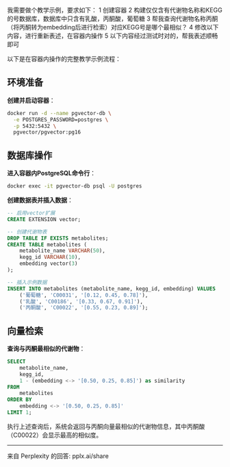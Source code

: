
我需要做个教学示例，要求如下：
1 创建容器
2 构建仅仅含有代谢物名称和KEGG的号数据库，数据库中只含有乳酸，丙酮酸，葡萄糖
3 帮我查询代谢物名称丙酮（将丙酮转为embedding后进行检索）对应KEGG号是哪个最相似？
4 修改以下内容，进行重新表述，在容器内操作
5 以下内容经过测试时对的，帮我表述顺畅即可


以下是在容器内操作的完整教学示例流程：

## 环境准备
**创建并启动容器**：
```bash
docker run -d --name pgvector-db \
  -e POSTGRES_PASSWORD=postgres \
  -p 5432:5432 \
  pgvector/pgvector:pg16
```

## 数据库操作
**进入容器内PostgreSQL命令行**：
```bash
docker exec -it pgvector-db psql -U postgres
```

**创建数据表并插入数据**：
```sql
-- 启用vector扩展
CREATE EXTENSION vector;

-- 创建代谢物表
DROP TABLE IF EXISTS metabolites;
CREATE TABLE metabolites (
    metabolite_name VARCHAR(50),
    kegg_id VARCHAR(10),
    embedding vector(3)
);

-- 插入示例数据
INSERT INTO metabolites (metabolite_name, kegg_id, embedding) VALUES
    ('葡萄糖', 'C00031', '[0.12, 0.45, 0.78]'),
    ('乳酸', 'C00186', '[0.33, 0.67, 0.91]'),
    ('丙酮酸', 'C00022', '[0.55, 0.23, 0.89]');
```

## 向量检索
**查询与丙酮最相似的代谢物**：
```sql
SELECT 
    metabolite_name,
    kegg_id,
    1 - (embedding <-> '[0.50, 0.25, 0.85]') as similarity
FROM 
    metabolites
ORDER BY 
    embedding <-> '[0.50, 0.25, 0.85]'
LIMIT 1;
```

执行上述查询后，系统会返回与丙酮向量最相似的代谢物信息，其中丙酮酸（C00022）会显示最高的相似度。

---
来自 Perplexity 的回答: pplx.ai/share
